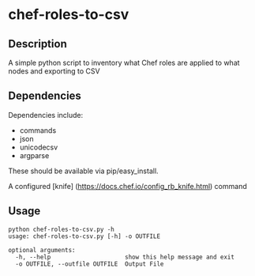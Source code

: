 # chef-roles-to-csv

## Description
A simple python script to inventory what Chef roles are applied to what nodes and exporting to CSV

## Dependencies
Dependencies include:

- commands
- json
- unicodecsv
- argparse

These should be available via pip/easy_install.

A configured [knife] (https://docs.chef.io/config_rb_knife.html) command 
## Usage
```
python chef-roles-to-csv.py -h
usage: chef-roles-to-csv.py [-h] -o OUTFILE

optional arguments:
  -h, --help                     show this help message and exit
  -o OUTFILE, --outfile OUTFILE  Output File
```
